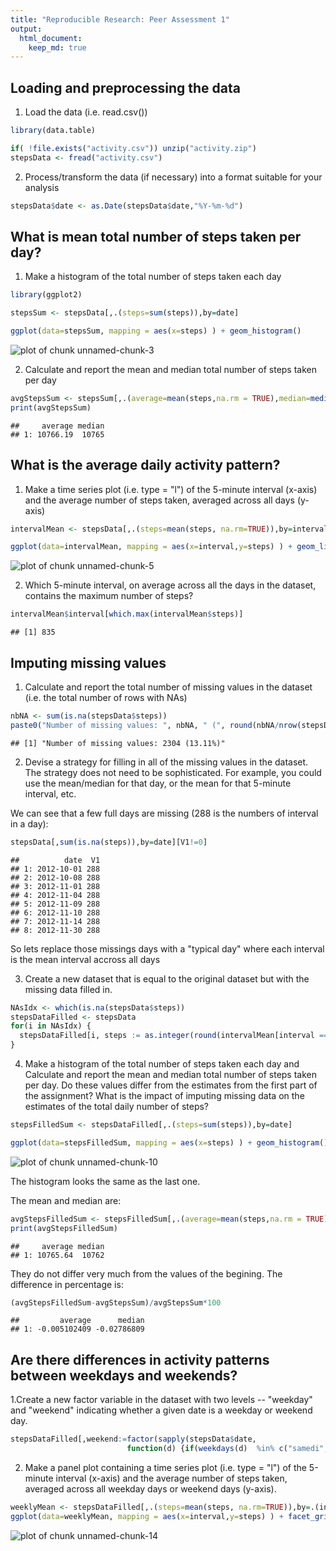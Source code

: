 ```yaml
---
title: "Reproducible Research: Peer Assessment 1"
output: 
  html_document:
    keep_md: true
---
```



## Loading and preprocessing the data
1. Load the data (i.e. read.csv())

```r
library(data.table)

if( !file.exists("activity.csv")) unzip("activity.zip")
stepsData <- fread("activity.csv")
```

2. Process/transform the data (if necessary) into a format suitable for your analysis

```r
stepsData$date <- as.Date(stepsData$date,"%Y-%m-%d")
```

## What is mean total number of steps taken per day?
1. Make a histogram of the total number of steps taken each day

```r
library(ggplot2)

stepsSum <- stepsData[,.(steps=sum(steps)),by=date]

ggplot(data=stepsSum, mapping = aes(x=steps) ) + geom_histogram()
```

![plot of chunk unnamed-chunk-3](figure/unnamed-chunk-3-1.png)

2. Calculate and report the mean and median total number of steps taken per day

```r
avgStepsSum <- stepsSum[,.(average=mean(steps,na.rm = TRUE),median=median(steps,na.rm = TRUE))]
print(avgStepsSum)
```

```
##     average median
## 1: 10766.19  10765
```

## What is the average daily activity pattern?
1. Make a time series plot (i.e. type = "l") of the 5-minute interval (x-axis) and the average number of steps taken, averaged across all days (y-axis)

```r
intervalMean <- stepsData[,.(steps=mean(steps, na.rm=TRUE)),by=interval]

ggplot(data=intervalMean, mapping = aes(x=interval,y=steps) ) + geom_line()
```

![plot of chunk unnamed-chunk-5](figure/unnamed-chunk-5-1.png)

2. Which 5-minute interval, on average across all the days in the dataset, contains the maximum number of steps?

```r
intervalMean$interval[which.max(intervalMean$steps)]
```

```
## [1] 835
```

## Imputing missing values
1. Calculate and report the total number of missing values in the dataset (i.e. the total number of rows with NAs)

```r
nbNA <- sum(is.na(stepsData$steps))
paste0("Number of missing values: ", nbNA, " (", round(nbNA/nrow(stepsData)*100,digits=2), "%)")
```

```
## [1] "Number of missing values: 2304 (13.11%)"
```

2. Devise a strategy for filling in all of the missing values in the dataset. The strategy does not need to be sophisticated. For example, you could use the mean/median for that day, or the mean for that 5-minute interval, etc.

We can see that a few full days are missing (288 is the numbers of interval in a day): 

```r
stepsData[,sum(is.na(steps)),by=date][V1!=0]
```

```
##          date  V1
## 1: 2012-10-01 288
## 2: 2012-10-08 288
## 3: 2012-11-01 288
## 4: 2012-11-04 288
## 5: 2012-11-09 288
## 6: 2012-11-10 288
## 7: 2012-11-14 288
## 8: 2012-11-30 288
```
So lets replace those missings days with a "typical day" where each interval is the mean interval accross all days

3. Create a new dataset that is equal to the original dataset but with the missing data filled in.

```r
NAsIdx <- which(is.na(stepsData$steps))
stepsDataFilled <- stepsData
for(i in NAsIdx) {
  stepsDataFilled[i, steps := as.integer(round(intervalMean[interval == stepsDataFilled[i,interval], steps]))]
}
```

4. Make a histogram of the total number of steps taken each day and Calculate and report the mean and median total number of steps taken per day. Do these values differ from the estimates from the first part of the assignment? What is the impact of imputing missing data on the estimates of the total daily number of steps?

```r
stepsFilledSum <- stepsDataFilled[,.(steps=sum(steps)),by=date]

ggplot(data=stepsFilledSum, mapping = aes(x=steps) ) + geom_histogram()
```

![plot of chunk unnamed-chunk-10](figure/unnamed-chunk-10-1.png)

The histogram looks the same as the last one.

The mean and median are:

```r
avgStepsFilledSum <- stepsFilledSum[,.(average=mean(steps,na.rm = TRUE),median=median(steps,na.rm = TRUE))]
print(avgStepsFilledSum)
```

```
##     average median
## 1: 10765.64  10762
```
They do not differ very much from the values of the begining. The difference in percentage is:

```r
(avgStepsFilledSum-avgStepsSum)/avgStepsSum*100 
```

```
##         average      median
## 1: -0.005102409 -0.02786809
```


## Are there differences in activity patterns between weekdays and weekends?
1.Create a new factor variable in the dataset with two levels -- "weekday" and "weekend" indicating whether a given date is a weekday or weekend day.

```r
stepsDataFilled[,weekend:=factor(sapply(stepsData$date, 
                          function(d) {if(weekdays(d)  %in% c("samedi","dimanche")) "weekend" else "weekday" } ))]
```

2. Make a panel plot containing a time series plot (i.e. type = "l") of the 5-minute interval (x-axis) and the average number of steps taken, averaged across all weekday days or weekend days (y-axis).

```r
weeklyMean <- stepsDataFilled[,.(steps=mean(steps, na.rm=TRUE)),by=.(interval,weekend)]
ggplot(data=weeklyMean, mapping = aes(x=interval,y=steps) ) + facet_grid(weekend~.) + geom_line()
```

![plot of chunk unnamed-chunk-14](figure/unnamed-chunk-14-1.png)
